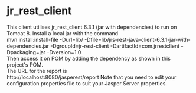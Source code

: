 # jr_rest_client

This client utilises jr_rest_client 6.3.1 (jar with dependencies) to run on Tomcat 8.
Install a local jar with the command <br>
mvn install:install-file -Durl=lib/ -Dfile=lib/jrs-rest-java-client-6.3.1-jar-with-dependencies.jar -DgroupId=jr-rest-client -DartifactId=com.jrrestclient -Dpackaging=jar -Dversion=1.0 <br>
Then access it on POM by adding the dependency as shown in this project's POM.<br>
The URL for the report is <br>
http://localhost:8080/jasperest/report
Note that you need to edit your configuration.properties file to suit your Jasper Server properties.

